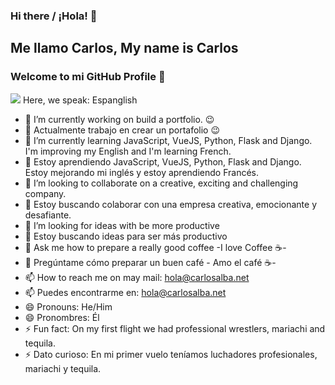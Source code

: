 ### Hi there / ¡Hola! 👋
## Me llamo Carlos, My name is Carlos 
### Welcome to mi GitHub Profile 👋

![](https://lh3.googleusercontent.com/-6PIgB0mt42LA5NZhsWmV50MVS9IpPeuPxv84Xld8u3yF4MEc4zcehgKhY_9GW7LkiG9WAIsYTKQ5kknECDCbECPIrYSkf2k-5ICAW-7qUBVI5JyHDxJnF1JrzBDGRltK1-S5-Jm)
Here, we speak: Espanglish

- 🔭 I’m currently working on build a portfolio. 😉
- 🔭 Actualmente trabajo en crear un portafolio 😉
- 🌱 I’m currently learning JavaScript, VueJS, Python, Flask and Django. I'm improving my English and I'm learning French.
- 🌱 Estoy aprendiendo JavaScript, VueJS, Python, Flask and Django. Estoy mejorando mi inglés y estoy aprendiendo Francés.
- 👯 I’m looking to collaborate on a creative, exciting and challenging company.
- 👯 Estoy buscando colaborar con una empresa creativa, emocionante y desafiante. 
- 🤔 I’m looking for ideas with be more productive
- 🤔 Estoy buscando ideas para ser más productivo
- 💬 Ask me how to prepare a really good coffee -I love Coffee ☕-
- 💬 Pregúntame cómo preparar un buen café  - Amo el café ☕-
- 📫 How to reach me on may mail: hola@carlosalba.net 
- 📫 Puedes encontrarme en: hola@carlosalba.net 
- 😄 Pronouns: He/Him 
- 😄 Pronombres: Él
- ⚡ Fun fact: On my first flight we had professional wrestlers, mariachi and tequila.
- ⚡ Dato curioso: En mi primer vuelo teníamos luchadores profesionales, mariachi y tequila.
